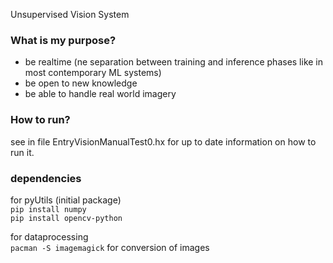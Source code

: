 Unsupervised Vision System

### What is my purpose?

 * be realtime (ne separation between training and inference phases like in most contemporary ML systems)
 * be open to new knowledge
 * be able to handle real world imagery

### How to run?

see in file EntryVisionManualTest0.hx for up to date information on how to run it.

### dependencies

for pyUtils (initial package) <br />
```pip install numpy``` <br />
```pip install opencv-python``` <br />

for dataprocessing <br />
```pacman -S imagemagick``` for conversion of images <br />
